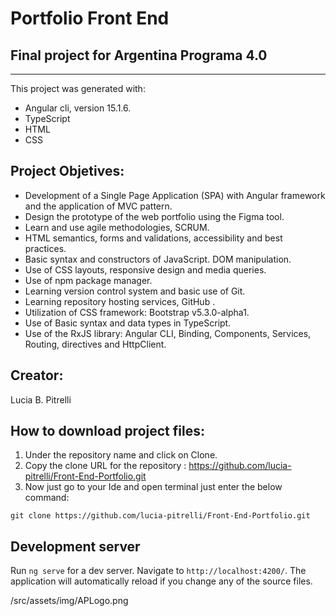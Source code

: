 # Portfolio Front End

## Final project for Argentina Programa 4.0

---

This project was generated with:

- Angular cli, version 15.1.6.
- TypeScript
- HTML
- CSS

## Project Objetives:

- Development of a Single Page Application (SPA) with Angular framework and the application of MVC pattern.
- Design the prototype of the web portfolio using the Figma tool.
- Learn and use agile methodologies, SCRUM.
- HTML semantics, forms and validations, accessibility and best practices.
- Basic syntax and constructors of JavaScript. DOM manipulation.
- Use of CSS layouts, responsive design and media queries.
- Use of npm package manager.
- Learning version control system and basic use of Git.
- Learning repository hosting services, GitHub .
- Utilization of CSS framework: Bootstrap v5.3.0-alpha1.
- Use of Basic syntax and data types in TypeScript.
- Use of the RxJS library: Angular CLI, Binding, Components, Services, Routing, directives and HttpClient.

## Creator:

Lucia B. Pitrelli

## How to download project files:

1. Under the repository name and click on Clone.
2. Copy the clone URL for the repository : https://github.com/lucia-pitrelli/Front-End-Portfolio.git
3. Now just go to your Ide and open terminal just enter the below command:

```
git clone https://github.com/lucia-pitrelli/Front-End-Portfolio.git

```

## Development server

Run `ng serve` for a dev server. Navigate to `http://localhost:4200/`. The application will automatically reload if you change any of the source files.

<picture>
/src/assets/img/APLogo.png
</picture>
